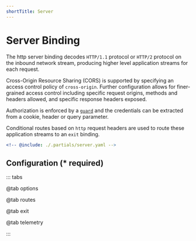 ```yaml
---
shortTitle: Server
---
```


# Server Binding

The http server binding decodes `HTTP/1.1` protocol or `HTTP/2` protocol on the inbound network stream, producing higher level application streams for each request.

Cross-Origin Resource Sharing (CORS) is supported by specifying an access control policy of `cross-origin`. Further configuration allows for finer-grained access control including specific request origins, methods and headers allowed, and specific response headers exposed.

Authorization is enforced by a [`guard`](../../../config/overview.md#guards) and the credentials can be extracted from a cookie, header or query parameter.

Conditional routes based on `http` request headers are used to route these application streams to an `exit` binding.

```yaml {3}
<!-- @include: ./.partials/server.yaml -->
```

## Configuration (\* required)

::: tabs

@tab options

<!-- @include: ./.partials/server-options.md -->

@tab routes

<!-- @include: ./.partials/http-routes.md -->

@tab exit

<!-- @include: ../.partials/exit.md -->

@tab telemetry

<!-- @include: ../.partials/telemetry-http.md -->

:::
